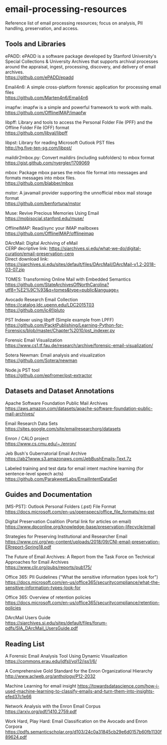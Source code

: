 # email-processing-resources
Reference list of email processing resources; focus on analysis, PII handling, preservation, and access.

## Tools and Libraries

ePADD: ePADD is a software package developed by Stanford University's Special Collections & University Archives that supports archival processes around the appraisal, ingest, processing, discovery, and delivery of email archives. \
https://github.com/ePADD/epadd

Email4n6: A simple cross-platform forensic application for processing email files \
https://github.com/Marten4n6/Email4n6

imapfw: imapfw is a simple and powerful framework to work with mails. \
https://github.com/OfflineIMAP/imapfw

libpff: Library and tools to access the Personal Folder File (PFF) and the Offline Folder File (OFF) format \
https://github.com/libyal/libpff

libpst: Library for reading Microsoft Outlook PST files \
http://hg.five-ten-sg.com/libpst/

maildir2mbox.py: Convert maildirs (including subfolders) to mbox format \
https://gist.github.com/nyergler/1709069

mbox: Package mbox parses the mbox file format into messages and formats messages into mbox files. \
https://github.com/blabber/mbox

mstor: A javamail provider supporting the unnofficial mbox mail storage format \
https://github.com/benfortuna/mstor

Muse: Revive Precious Memories Using Email \
https://mobisocial.stanford.edu/muse/

OfflineIMAP: Read/sync your IMAP mailboxes\
https://github.com/OfflineIMAP/offlineimap

DArcMail: Digital Archiving of eMail \
CERP decriptive link: https://siarchives.si.edu/what-we-do/digital-curation/email-preservation-cerp \
Direct download link: https://siarchives.si.edu/sites/default/files/DArcMail/DArcMail-v1.2-2018-03-07.zip

TOMES: Transforming Online Mail with Embedded Semantics\
https://github.com/StateArchivesOfNorthCarolina?utf8=%E2%9C%93&q=tomes&type=public&language=

Avocado Research Email Collection\
https://catalog.ldc.upenn.edu/LDC2015T03 \
https://github.com/ic4f/pluto

PST Indexer using libpff (Simple example from LPFF) \
https://github.com/PacktPublishing/Learning-Python-for-Forensics/blob/master/Chapter%2010/pst_indexer.py

Forensic Email Visualization
https://www.cs1.tf.fau.de/research/archive/forensic-email-visualization/

Sotera Newman: Email analysis and visualization
https://github.com/Sotera/newman

Node.js PST tool \
https://github.com/epfromer/pst-extractor

## Datasets and Dataset Annotations

Apache Software Foundation Public Mail Archives
https://aws.amazon.com/datasets/apache-software-foundation-public-mail-archives/

Email Research Data Sets \
https://sites.google.com/site/emailresearchorg/datasets

Enron / CALO project \
https://www.cs.cmu.edu/~./enron/

Jeb Bush's Gubernatorial Email Archive \
https://ab21www.s3.amazonaws.com/JebBushEmails-Text.7z

Labeled training and test data for email intent machine learning (for sentence-level speech acts) \
https://github.com/ParakweetLabs/EmailIntentDataSet

## Guides and Documentation

[MS-PST]: Outlook Personal Folders (.pst) File Format \
https://docs.microsoft.com/en-us/openspecs/office_file_formats/ms-pst

Digital Preservation Coalition (Portal link for articles on email) \
https://www.dpconline.org/knowledge-base/preservation-lifecycle/email

Strategies for Preserving Institutional and Researcher Email \
https://www.cni.org/wp-content/uploads/2018/09/CNI-email-preservation-ERreport-Spring18.pdf

The Future of Email Archives: A Report from the Task Force on Technical Approaches for Email Archives \
https://www.clir.org/pubs/reports/pub175/

Office 365: PII Guidelines ("What the sensitive information types look for") \
https://docs.microsoft.com/en-us/office365/securitycompliance/what-the-sensitive-information-types-look-for

Office 365: Overview of retention policies \
https://docs.microsoft.com/en-us/office365/securitycompliance/retention-policies

DArcMail Users Guide \
https://siarchives.si.edu/sites/default/files/forum-pdfs/SIA_DArcMail_UsersGuide.pdf

## Reading List

A Forensic Email Analysis Tool Using Dynamic Visualization \
https://commons.erau.edu/jdfsl/vol12/iss1/6/

A Comprehensive Gold Standard for the Enron Organizational Hierarchy \
http://www.aclweb.org/anthology/P12-2032

Machine Learning for email insight
https://towardsdatascience.com/how-i-used-machine-learning-to-classify-emails-and-turn-them-into-insights-efed37c1e66

Network Analysis with the Enron Email Corpus \
https://arxiv.org/pdf/1410.2759.pdf

Work Hard, Play Hard: Email Classification on the Avocado and Enron Corpora \
https://pdfs.semanticscholar.org/d103/24c0a31845cb29e6d0157b60fb1130f89624.pdf
